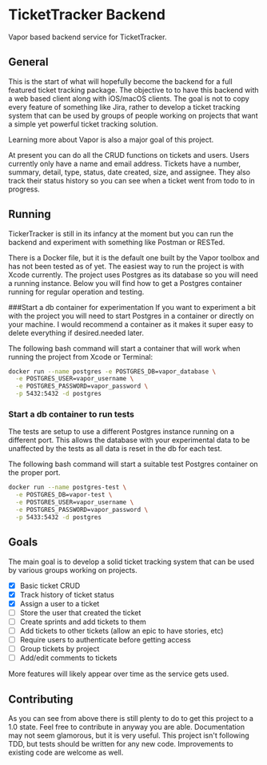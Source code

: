 # TicketTracker Backend

Vapor based backend service for TicketTracker.

## General
This is the start of what will hopefully become the backend for a full featured ticket tracking package. The objective to to have this backend with a web based client along with iOS/macOS clients. The goal is not to copy every feature of something like Jira, rather to develop a ticket tracking system that can be used by groups of people working on projects that want a simple yet powerful ticket tracking solution.

Learning more about Vapor is also a major goal of this project.

At present you can do all the CRUD functions on tickets and users. Users currently only have a name and email address. Tickets have a number, summary, detail, type, status, date created, size, and assignee. They also track their status history so you can see when a ticket went from todo to in progress.

## Running
TickerTracker is still in its infancy at the moment but you can run the backend and experiment with something like Postman or RESTed.

There is a Docker file, but it is the default one built by the Vapor toolbox and has not been tested as of yet. The easiest way to run the project is with Xcode currently. The project uses Postgres as its database so you will need a running instance. Below you will find how to get a Postgres container running for regular operation and testing.

###Start a db container for experimentation
If you want to experiment a bit with the project you will need to start Postgres in a container or directly on your machine. I would recommend a container as it makes it super easy to delete everything if desired.needed later.

The following bash command will start a container that will work when running the project from Xcode or Terminal:

```bash
docker run --name postgres -e POSTGRES_DB=vapor_database \
  -e POSTGRES_USER=vapor_username \
  -e POSTGRES_PASSWORD=vapor_password \
  -p 5432:5432 -d postgres
```

### Start a db container to run tests
The tests are setup to use a different Postgres instance running on a different port. This allows the database with your experimental data to be unaffected by the tests as all data is reset in the db for each test.

The following bash command will start a suitable test Postgres container on the proper port.

```bash
docker run --name postgres-test \
  -e POSTGRES_DB=vapor-test \
  -e POSTGRES_USER=vapor_username \
  -e POSTGRES_PASSWORD=vapor_password \
  -p 5433:5432 -d postgres
```

## Goals
The main goal is to develop a solid ticket tracking system that can be used by various groups working on projects.

- [x] Basic ticket CRUD
- [x] Track history of ticket status
- [x] Assign a user to a ticket
- [ ] Store the user that created the ticket
- [ ] Create sprints and add tickets to them
- [ ] Add tickets to other tickets (allow an epic to have stories, etc)
- [ ] Require users to authenticate before getting access
- [ ] Group tickets by project
- [ ] Add/edit comments to tickets

More features will likely appear over time as the service gets used.

## Contributing
As you can see from above there is still plenty to do to get this project to a 1.0 state. Feel free to contribute in anyway you are able. Documentation may not seem glamorous, but it is very useful. This project isn't following TDD, but tests should be written for any new code. Improvements to existing code are welcome as well.
